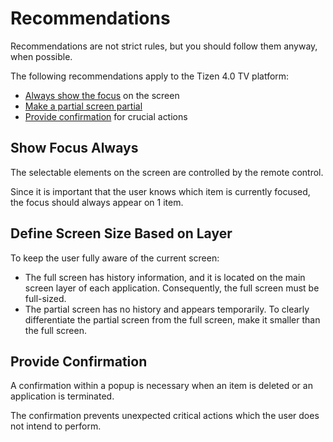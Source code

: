 # Recommendations

Recommendations are not strict rules, but you should follow them anyway, when possible.

The following recommendations apply to the Tizen 4.0 TV platform:

-   [Always show the focus](#show-focus-always) on the screen
-   [Make a partial screen partial](#define-screen-size-based-on-layer)
-   [Provide confirmation](#provide-confirmation) for crucial actions

## Show Focus Always

The selectable elements on the screen are controlled by the remote control.

Since it is important that the user knows which item is currently focused, the focus should always appear on 1 item.

## Define Screen Size Based on Layer

To keep the user fully aware of the current screen:

-   The full screen has history information, and it is located on the main screen layer of each application. Consequently, the full screen must be full-sized.
-   The partial screen has no history and appears temporarily. To clearly differentiate the partial screen from the full screen, make it smaller than the full screen.

## Provide Confirmation

A confirmation within a popup is necessary when an item is deleted or an application is terminated.

The confirmation prevents unexpected critical actions which the user does not intend to perform.


